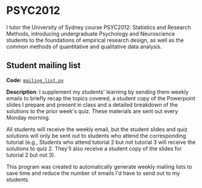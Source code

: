 # PSYC2012
I tutor the University of Sydney course PSYC2012: Statistics and Research Methods, introducing undergraduate Psychology and Neuroscience students to the foundations of empirical research design, as well as the common methods of quantitative and qualitative data analysis.

## Student mailing list
**Code:** [`mailing_list.py`](https://github.com/arinargh/PSYC2012/blob/main/mailing_list.py)

**Description**: I supplement my students' learning by sending them weekly emails to briefly recap the topics covered, a student copy of the Powerpoint slides I prepare and present in class and a detailed breakdown of the solutions to the prior week's quiz. These materials are sent out every Monday morning.

All students will receive the weekly email, but the student slides and quiz solutions will only be sent out to students who attend the corresponding tutorial (e.g., Students who attend tutorial 2 but not tutorial 3 will receive the solutions to quiz 2. They'll also receive a student copy of the slides for tutorial 2 but not 3).

This program was created to automatically generate weekly mailing lists to save time and reduce the number of emails I'd have to send out to my students. 

